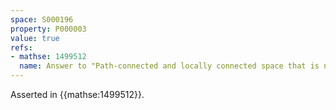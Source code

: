 ```yaml
---
space: S000196
property: P000003
value: true
refs:
- mathse: 1499512
  name: Answer to "Path-connected and locally connected space that is not locally path-connected"
---
```


Asserted in {{mathse:1499512}}.
